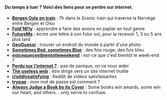 #### Du temps à tuer ? Voici des liens pour se perdre sur internet.

* **[Bergen Oslo en train](https://www.youtube.com/watch?v=xisVS_DKpJg)** : 7h dans le Scenic train qui traverse la Norvège entre Bergen et Olso
* **[Fold'NFly](https://www.foldnfly.com/index.html#/1-1-1-1-1-1-1-1-2)** : apprendre à faire des avions en papier en tout genre
* **[FutureMe](https://www.futureme.org)** : écrire une lettre à son futur soi, pour la recevoir 1, 3 ou 5 ans plus tard
* **[GeoGuessr](https://www.geoguessr.com)** : trouver un endroit du monde à partir d'une photo 
* **[Sometimes Red, sometimes Blue](http://www.sometimesredsometimesblue.com)** : des fois rouge, des fois bleu
* **[estcequecestbientotleweekend](https://estcequecestbientotleweekend.fr/)** : est-ce que c'est bientôt le week-end ?
* **[Perdu sur l'internet ?](http://www.perdu.com)** : pas de panique, on va vous aider
* **[The useless web](https://theuselessweb.com)** : être dirigé vers un site internet inutile
* **[r/oddlysatisfying](https://www.reddit.com/r/oddlysatisfying)** : Reddit de vidéos satisfaisantes
* **[trypap](https://trypap.com)** : mon mot de passe est comment ?
* **[Always Judge a Book by its Cover](https://alwaysjudgeabookbyitscover.com)** :  Some books win awards, some win our heart, and others... only serve to confuse.

